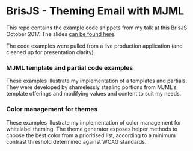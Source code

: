 # BrisJS - Theming Email with MJML 

This repo contains the example code snippets from my talk at this BrisJS October 2017. The slides [can be found here](https://docs.google.com/presentation/d/1xhOtwdpnfTfTl4pbW14UTISsS1vlJS15wwPm4NL-JOc).

The code examples were pulled from a live production application (and cleaned up for presentation clarity).

### MJML template and partial code examples

These examples illustrate my implementation of a templates and partials. They were developed by shamelessly stealing portions from MJML's template offerings and modifying values and content to suit my needs.

### Color management for themes

These examples illustrate my implementation of color management for whitelabel theming. The theme generator exposes helper methods to choose the best color from a prioritised list, according to a minimum contrast threshold determined against WCAG standards.   
